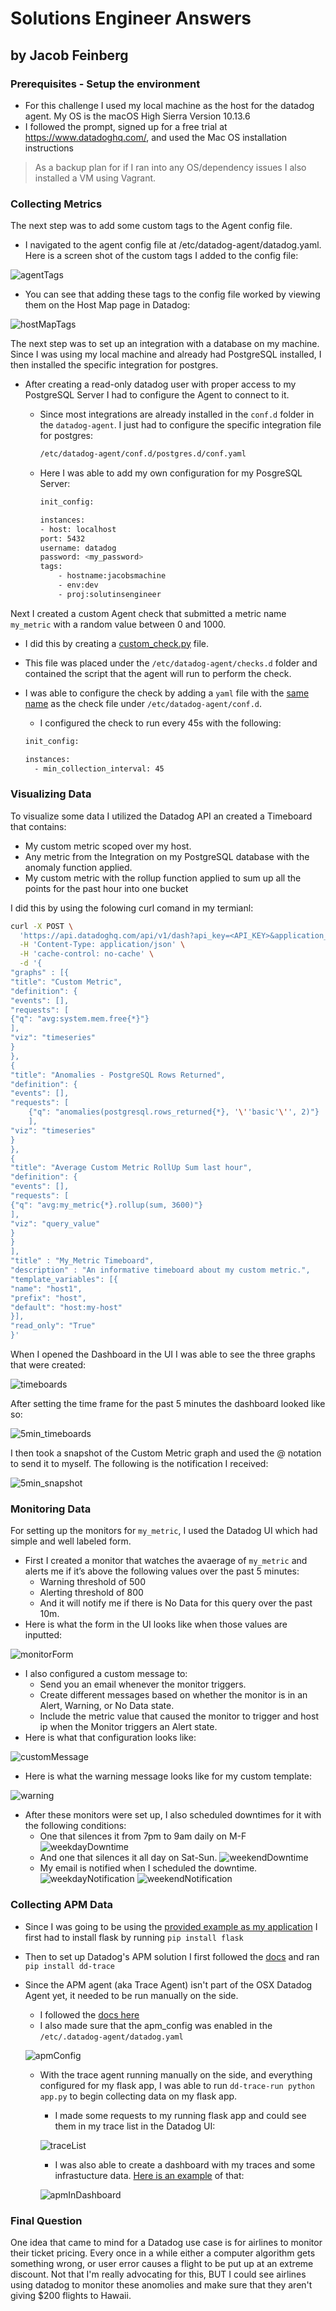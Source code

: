 # Solutions Engineer Answers

## by Jacob Feinberg

### Prerequisites - Setup the environment

- For this challenge I used my local machine as the host for the datadog agent. My OS is the macOS High Sierra Version 10.13.6
- I followed the prompt, signed up for a free trial at https://www.datadoghq.com/, and used the Mac OS installation instructions

> As a backup plan for if I ran into any OS/dependency issues I also installed a VM using Vagrant.

### Collecting Metrics

The next step was to add some custom tags to the Agent config file.

- I navigated to the agent config file at /etc/datadog-agent/datadog.yaml. Here is a screen shot of the custom tags I added to the config file:

![agentTags](https://github.com/JTFeinberg/hiring-engineers/blob/Jacob_Feinberg_Solutions_Engineer/Collecting%20Metrics/Tags_Agent_Config_File.png)

- You can see that adding these tags to the config file worked by viewing them on the Host Map page in Datadog:

![hostMapTags](https://github.com/JTFeinberg/hiring-engineers/blob/Jacob_Feinberg_Solutions_Engineer/Collecting%20Metrics/Tags_Host_Map_UI.png)

The next step was to set up an integration with a database on my machine. Since I was using my local machine and already had PostgreSQL installed, I then installed the specific integration for postgres.

- After creating a read-only datadog user with proper access to my PostgreSQL Server I had to configure the Agent to connect to it.

  - Since most integrations are already installed in the `conf.d` folder in the `datadog-agent`. I just had to configure the specific integration file for postgres:

    ```bash
    /etc/datadog-agent/conf.d/postgres.d/conf.yaml
    ```

  - Here I was able to add my own configuration for my PosgreSQL Server:

    ```bash
    init_config:

    instances:
    - host: localhost
    port: 5432
    username: datadog
    password: <my_password>
    tags:
        - hostname:jacobsmachine
        - env:dev
        - proj:solutinsengineer
    ```

Next I created a custom Agent check that submitted a metric name `my_metric` with a random value between 0 and 1000.

- I did this by creating a [custom_check.py](https://github.com/JTFeinberg/hiring-engineers/tree/Jacob_Feinberg_Solutions_Engineer/Collecting%20Metrics/Custom%20Check/custom_check.py) file.
- This file was placed under the `/etc/datadog-agent/checks.d`
  folder and contained the script that the agent will run to perform the check.
- I was able to configure the check by adding a `yaml` file with the [same name](https://github.com/JTFeinberg/hiring-engineers/tree/Jacob_Feinberg_Solutions_Engineer/Collecting%20Metrics/Custom%20Check/custom_check.yaml) as the check file under `/etc/datadog-agent/conf.d`.

  - I configured the check to run every 45s with the following:

  ```bash
  init_config:

  instances:
    - min_collection_interval: 45
  ```

### Visualizing Data

To visualize some data I utilized the Datadog API an created a Timeboard that contains:

- My custom metric scoped over my host.
- Any metric from the Integration on my PostgreSQL database with the anomaly function applied.
- My custom metric with the rollup function applied to sum up all the points for the past hour into one bucket

I did this by using the folowing curl comand in my termianl:

```bash
curl -X POST \
  'https://api.datadoghq.com/api/v1/dash?api_key=<API_KEY>&application_key=<APP_KEY>' \
  -H 'Content-Type: application/json' \
  -H 'cache-control: no-cache' \
  -d '{
"graphs" : [{
"title": "Custom Metric",
"definition": {
"events": [],
"requests": [
{"q": "avg:system.mem.free{*}"}
],
"viz": "timeseries"
}
},
{
"title": "Anomalies - PostgreSQL Rows Returned",
"definition": {
"events": [],
"requests": [
    {"q": "anomalies(postgresql.rows_returned{*}, '\''basic'\'', 2)"}
    ],
"viz": "timeseries"
}
},
{
"title": "Average Custom Metric RollUp Sum last hour",
"definition": {
"events": [],
"requests": [
{"q": "avg:my_metric{*}.rollup(sum, 3600)"}
],
"viz": "query_value"
}
}
],
"title" : "My_Metric Timeboard",
"description" : "An informative timeboard about my custom metric.",
"template_variables": [{
"name": "host1",
"prefix": "host",
"default": "host:my-host"
}],
"read_only": "True"
}'
```

When I opened the Dashboard in the UI I was able to see the three graphs that were created:

![timeboards](https://github.com/JTFeinberg/hiring-engineers/blob/Jacob_Feinberg_Solutions_Engineer/Visualizing%20Data/Full_Timeboard.png)

After setting the time frame for the past 5 minutes the dashboard looked like so:

![5min_timeboards](https://github.com/JTFeinberg/hiring-engineers/blob/Jacob_Feinberg_Solutions_Engineer/Visualizing%20Data/5min_time_frame.png)

I then took a snapshot of the
Custom Metric graph and used the @ notation to send it to myself. The following is the notification I received:

![5min_snapshot](https://github.com/JTFeinberg/hiring-engineers/blob/Jacob_Feinberg_Solutions_Engineer/Visualizing%20Data/Snapshot_%40JacobFeinberg.png)

### Monitoring Data

For setting up the monitors for `my_metric`, I used the Datadog UI which had simple and well labeled form.

- First I created a monitor that watches the avaerage of `my_metric` and alerts me if it’s above the following values over the past 5 minutes:
  - Warning threshold of 500
  - Alerting threshold of 800
  - And it will notify me if there is No Data for this query over the past 10m.
- Here is what the form in the UI looks like when those values are inputted:

![monitorForm](https://github.com/JTFeinberg/hiring-engineers/blob/Jacob_Feinberg_Solutions_Engineer/Monitoring%20Data/Set_Threshold_Monitoring_Levels.png)

- I also configured a custom message to:
  - Send you an email whenever the monitor triggers.
  - Create different messages based on whether the monitor is in an Alert, Warning, or No Data state.
  - Include the metric value that caused the monitor to trigger and host ip when the Monitor triggers an Alert state.
- Here is what that configuration looks like:

![customMessage](https://github.com/JTFeinberg/hiring-engineers/blob/Jacob_Feinberg_Solutions_Engineer/Monitoring%20Data/Custom_Message.png)

- Here is what the warning message looks like for my custom template:

![warning](https://github.com/JTFeinberg/hiring-engineers/blob/Jacob_Feinberg_Solutions_Engineer/Monitoring%20Data/Warning_Notification.png)

- After these monitors were set up, I also scheduled downtimes for it with the following conditions:
  - One that silences it from 7pm to 9am daily on M-F
    ![weekdayDowntime](https://github.com/JTFeinberg/hiring-engineers/blob/Jacob_Feinberg_Solutions_Engineer/Monitoring%20Data/Weekday_Downtime.png)
  - And one that silences it all day on Sat-Sun.
    ![weekendDowntime](https://github.com/JTFeinberg/hiring-engineers/blob/Jacob_Feinberg_Solutions_Engineer/Monitoring%20Data/Weekend_Downtime.png)
  - My email is notified when I scheduled the downtime.
    ![weekdayNotification](https://github.com/JTFeinberg/hiring-engineers/blob/Jacob_Feinberg_Solutions_Engineer/Monitoring%20Data/Weekday_Notification.png)
    ![weekendNotification](https://github.com/JTFeinberg/hiring-engineers/blob/Jacob_Feinberg_Solutions_Engineer/Monitoring%20Data/Weekend_Notification.png)

### Collecting APM Data

- Since I was going to be using the [provided example as my application](https://github.com/JTFeinberg/hiring-engineers/blob/Jacob_Feinberg_Solutions_Engineer/Collecting%20APM%20Data/app.py) I first had to install flask by running `pip install flask`
- Then to set up Datadog's APM solution I first followed the [docs](https://docs.datadoghq.com/tracing/languages/python/) and ran `pip install dd-trace`
- Since the APM agent (aka Trace Agent) isn't part of the OSX Datadog Agent yet, it needed to be run manually on the side.

  - I followed the [docs here](https://github.com/DataDog/datadog-trace-agent)
  - I also made sure that the apm_config was enabled in the `/etc/.datadog-agent/datadog.yaml`

  ![apmConfig](https://github.com/JTFeinberg/hiring-engineers/blob/Jacob_Feinberg_Solutions_Engineer/Collecting%20APM%20Data/apm_config.png)

  - With the trace agent running manually on the side, and everything configured for my flask app, I was able to run `dd-trace-run python app.py` to begin collecting data on my flask app.

    - I made some requests to my running flask app and could see them in my trace list in the Datadog UI:

    ![traceList](https://github.com/JTFeinberg/hiring-engineers/blob/Jacob_Feinberg_Solutions_Engineer/Collecting%20APM%20Data/Trace_List.png)

    - I was also able to create a dashboard with my traces and some infrastucture data. [Here is an example](https://app.datadoghq.com/dash/1047022/jacobs-timeboard-16-jan-2019-1525?tile_size=m&page=0&is_auto=false&from_ts=1548036000000&to_ts=1548122400000&live=true) of that:

    ![apmInDashboard](https://github.com/JTFeinberg/hiring-engineers/blob/Jacob_Feinberg_Solutions_Engineer/Collecting%20APM%20Data/APM_Infrastructure_Metrics.png)

### Final Question

One idea that came to mind for a Datadog use case is for airlines to monitor their ticket pricing. Every once in a while either a computer algorithm gets something wrong, or user error causes a flight to be put up at an extreme discount. Not that I'm really advocating for this, BUT I could see airlines using datadog to monitor these anomolies and make sure that they aren't giving \$200 flights to Hawaii.

```

```
